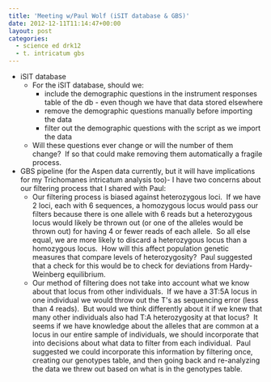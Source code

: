 ```yaml
---
title: 'Meeting w/Paul Wolf (iSIT database & GBS)'
date: 2012-12-11T11:14:47+00:00
layout: post
categories:
  - science ed drk12
  - t. intricatum gbs
---
```

  * iSIT database
      * For the iSIT database, should we:
          * include the demographic questions in the instrument responses table of the db - even though we have that data stored elsewhere
          * remove the demographic questions manually before importing the data
          * filter out the demographic questions with the script as we import the data
      * Will these questions ever change or will the number of them change?  If so that could make removing them automatically a fragile process.
  * GBS pipeline (for the Aspen data currently, but it will have implications for my Trichomanes intricatum analysis too)- I have two concerns about our filtering process that I shared with Paul:
      * Our filtering process is biased against heterozygous loci.  If we have 2 loci, each with 6 sequences, a homozygous locus would pass our filters because there is one allele with 6 reads but a heterozygous locus would likely be thrown out (or one of the alleles would be thrown out) for having 4 or fewer reads of each allele.  So all else equal, we are more likely to discard a heterozygous locus than a homozygous locus.  How will this affect population genetic measures that compare levels of heterozygosity?  Paul suggested that a check for this would be to check for deviations from Hardy-Weinberg equilibrium.
      * Our method of filtering does not take into account what we know about that locus from other individuals.  If we have a 3T:5A locus in one individual we would throw out the T's as sequencing error (less than 4 reads).  But would we think differently about it if we knew that many other individuals also had T:A heterozygosity at that locus?  It seems if we have knowledge about the alleles that are common at a locus in our entire sample of individuals, we should incorporate that into decisions about what data to filter from each individual.  Paul suggested we could incorporate this information by filtering once, creating our genotypes table, and then going back and re-analyzing the data we threw out based on what is in the genotypes table.

